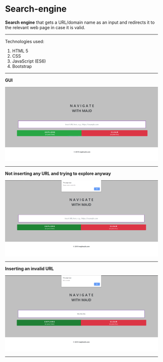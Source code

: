# Search-engine
**Search engine** that gets a URL/domain name as an input and redirects it to the relevant web page in case it is valid.

------------------------------------------------------------------------------------------------------------------------------------------

Technologies used:
1) HTML 5
2) CSS
3) JavaScript (ES6)
4) Bootstrap

------------------------------------------------------------------------------------------------------------------------------------------

**GUI**

![Image of the GUI](images/Capture.PNG)

------------------------------------------------------------------------------------------------------------------------------------------

**Not inserting any URL and trying to explore anyway**

![](images/Capture2.PNG)

------------------------------------------------------------------------------------------------------------------------------------------

**Inserting an invalid URL**

![](images/Capture3.PNG)

------------------------------------------------------------------------------------------------------------------------------------------

